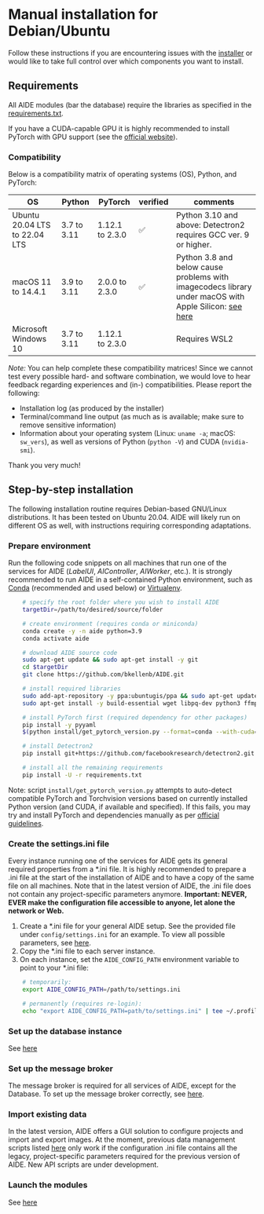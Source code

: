 # Manual installation for Debian/Ubuntu

Follow these instructions if you are encountering issues with the
[installer](install_overview.md#Debian-) or would like to take full control over which components
you want to install.

## Requirements

All AIDE modules (bar the database) require the libraries as specified in the
[requirements.txt](/requirements.txt).

If you have a CUDA-capable GPU it is highly recommended to install PyTorch with GPU support (see the
[official website](https://pytorch.org/get-started/locally/)).


### Compatibility

Below is a compatibility matrix of operating systems (OS), Python, and PyTorch:

| **OS** | **Python** | **PyTorch** | **verified** | **comments** |
|---|---|---|---|---|
| Ubuntu 20.04 LTS to 22.04 LTS | 3.7 to 3.11 | 1.12.1 to 2.3.0 | ✅ | Python 3.10 and above: Detectron2 requires GCC ver. 9 or higher. |
| macOS 11 to 14.4.1 | 3.9 to 3.11 | 2.0.0 to 2.3.0 | ✅ | Python 3.8 and below cause problems with imagecodecs library under macOS with Apple Silicon:  [see here](https://github.com/cgohlke/imagecodecs/issues/72) |
| Microsoft Windows 10 | 3.7 to 3.11 | 1.12.1 to 2.3.0 |  | Requires WSL2 |


_Note:_ You can help complete these compatibility matrices! Since we cannot test every possible
hard- and software combination, we would love to hear feedback regarding experiences and (in-)
compatibilities. Please report the following:
* Installation log (as produced by the installer)
* Terminal/command line output (as much as is available; make sure to remove sensitive information)
* Information about your operating system (Linux: `uname -a`; macOS: `sw_vers`), as well as versions
  of Python (`python -V`) and CUDA (`nvidia-smi`).

Thank you very much!



## Step-by-step installation

The following installation routine requires Debian-based GNU/Linux distributions. It has been tested
on Ubuntu 20.04. AIDE will likely run on different OS as well, with instructions requiring
corresponding adaptations.



### Prepare environment

Run the following code snippets on all machines that run one of the services for AIDE (_LabelUI_,
_AIController_, _AIWorker_, etc.). It is strongly recommended to run AIDE in a self-contained Python
environment, such as [Conda](https://conda.io/) (recommended and used below) or
[Virtualenv](https://virtualenv.pypa.io).

```bash
    # specify the root folder where you wish to install AIDE
    targetDir=/path/to/desired/source/folder

    # create environment (requires conda or miniconda)
    conda create -y -n aide python=3.9
    conda activate aide

    # download AIDE source code
    sudo apt-get update && sudo apt-get install -y git
    cd $targetDir
    git clone https://github.com/bkellenb/AIDE.git

    # install required libraries
    sudo add-apt-repository -y ppa:ubuntugis/ppa && sudo apt-get update
    sudo apt-get install -y build-essential wget libpq-dev python3 ffmpeg libsm6 libxext6 libglib2.0-0 python3-opencv python3-pip gdal-bin libgdal-dev

    # install PyTorch first (required dependency for other packages)
    pip install -y pyyaml
    $(python install/get_pytorch_version.py --format=conda --with-cuda=1)

    # install Detectron2
    pip install git+https://github.com/facebookresearch/detectron2.git

    # install all the remaining requirements
    pip install -U -r requirements.txt
```

Note: script `install/get_pytorch_version.py` attempts to auto-detect compatible PyTorch and
Torchvision versions based on currently installed Python version (and CUDA, if available and
specified). If this fails, you may try and install PyTorch and dependencies manually as per
[official guidelines](https://pytorch.org/get-started/previous-versions/).


### Create the settings.ini file

Every instance running one of the services for AIDE gets its general required properties from a
*.ini file. It is highly recommended to prepare a .ini file at the start of the installation of AIDE
and to have a copy of the same file on all machines. Note that in the latest version of AIDE, the
.ini file does not contain any project-specific parameters anymore. **Important: NEVER, EVER make
the configuration file accessible to anyone, let alone the network or Web.**

1. Create a *.ini file for your general AIDE setup. See the provided file under
   `config/settings.ini` for an example. To view all possible parameters, see
   [here](configure_settings.md).
2. Copy the *.ini file to each server instance.
3. On each instance, set the `AIDE_CONFIG_PATH` environment variable to point to your *.ini file:
```bash
    # temporarily:
    export AIDE_CONFIG_PATH=/path/to/settings.ini

    # permanently (requires re-login):
    echo "export AIDE_CONFIG_PATH=path/to/settings.ini" | tee ~/.profile
```


### Set up the database instance

See [here](setup_db.md)



### Set up the message broker

The message broker is required for all services of AIDE, except for the Database.
To set up the message broker correctly, see [here](installation_aiTrainer.md).





### Import existing data

In the latest version, AIDE offers a GUI solution to configure projects and import and export
images. At the moment, previous data management scripts listed [here](import_data.md) only work if
the configuration .ini file contains all the legacy, project-specific parameters required for the
previous version of AIDE. New API scripts are under development.



### Launch the modules

See [here](launch_aide.md)
